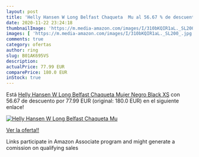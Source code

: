 ```yaml
---
layout: post
title: 'Helly Hansen W Long Belfast Chaqueta  Mu al 56.67 % de descuento'
date: 2020-11-22 23:24:18
thumbnailImage: 'https://m.media-amazon.com/images/I/310bKQIR1aL._SL200_.jpg'
images: [ 'https://m.media-amazon.com/images/I/310bKQIR1aL._SL200_.jpg' ]
comments: true
category: ofertas
author: ring
slug: B01AK695VS
description:
actualPrice: 77.99 EUR
comparePrice: 180.0 EUR
inStock: true
---
```


Está [Helly Hansen W Long Belfast Chaqueta  Mujer  Negro  Black   XS](https://www.amazon.es/dp/B01AK695VS/?tag=tolees-21) con 56.67 de descuento por 77.99 EUR (original: 180.0 EUR) en el siguiente enlace!

[![Helly Hansen W Long Belfast Chaqueta  Mu](https://m.media-amazon.com/images/I/310bKQIR1aL._SL200_.jpg)](https://www.amazon.es/dp/B01AK695VS/?tag=tolees-21)

[Ver la oferta!!](https://www.amazon.es/dp/B01AK695VS/?tag=tolees-21)

Links participate in Amazon Associate program and might generate a comission on qualifying sales


